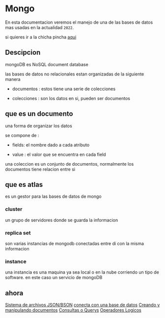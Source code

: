 # Mongo

En esta documentacion veremos el manejo de una de las bases de datos mas usadas en la actualidad `2022`.

si quieres ir a la chicha pincha [aqui](#ahora)





## Descipcion

mongoDB es NoSQL document database

  

las bases de datos no relacionales estan organizadas de la siguiente manera

  

- documentos : estos tiene una serie de colecciones

- colecciones : son los datos en si, pueden ser documentos

  

## que es un documento

  

una forma de organizar los datos

  

se compone de :

- fields: el nombre dado a cada atributo

- value : el valor que se encuentra en cada field

  

una coleccion es un conjunto de documentos, normalmente los documentos tiene relacion entre si

  

## que es atlas

  

es un gestor para las bases de datos de mongo

  

### cluster

un grupo de servidores donde se guarda la informacion

  

### replica set

son varias instancias de mongodb conectadas entre di con la misma informacion

  

### instance

una instancia es una maquina ya sea local o en la nube corriendo un tipo de software. en este caso un servicio de mongoDB



## ahora


[Sistema de archivos JSON/BSON](./JSONvsBSON)
[conecta con una base de datos](./connectToCluster)
[Creando y manipulando documentos](./documentos)
[Consultas o Querys](./querys)
[Operadores Logicos](./logicOperators)


